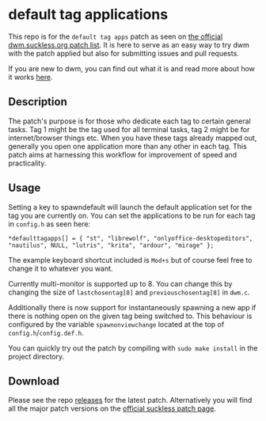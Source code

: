 default tag applications
========================
This repo is for the `default tag apps` patch as seen on [the official dwm.suckless.org patch list](https://dwm.suckless.org/patches/default_tag_apps/).  It is here to serve as an easy way to try dwm with the patch applied but also for submitting issues and pull requests.

If you are new to dwm, you can find out what it is and read more about how it works [here](https://dwm.suckless.org/).

Description
-----------
The patch's purpose is for those who dedicate each tag to certain general tasks.  Tag 1 might be the tag used for all terminal tasks, tag 2 might be for internet/browser things etc.  When you have these tags already mapped out, generally you open one application more than any other in each tag.  This patch aims at harnessing this workflow for improvement of speed and practicality.

Usage
-----
Setting a key to spawndefault will launch the default application set for the tag you are currently on.  You can set the applications to be run for each tag in `config.h` as seen here:

`*defaulttagapps[] = { "st", "librewolf", "onlyoffice-desktopeditors", "nautilus", NULL, "lutris", "krita", "ardour", "mirage" };`

The example keyboard shortcut included is `Mod+s` but of course feel free to change it to whatever you want.

Currently multi-monitor is supported up to 8.  You can change this by changing the size of `lastchosentag[8]` and `previouschosentag[8]` in `dwm.c`.

Additionally there is now support for instantaneously spawning a new app if there is nothing open on the given tag being switched to.  This behaviour is configured by the variable `spawnonviewchange` located at the top of `config.h`/`config.def.h`.

You can quickly try out the patch by compiling with `sudo make install` in the project directory.

Download
--------
Please see the repo [releases](https://github.com/NlGHT/dwm-default-tag-apps/releases) for the latest patch.  Alternatively you will find all the major patch versions on the [official suckless patch page](https://dwm.suckless.org/patches/default_tag_apps/).
